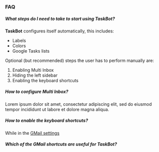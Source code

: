 ### FAQ
##### What steps do I need to take to start using TaskBot?
**TaskBot** configures itself automatically, this includes:
* Labels
* Colors
* Google Tasks lists

Optional (but recommended) steps the user has to perform manually are:
1. Enabling Multi Inbox
2. Hiding the left sidebar
3. Enabling the keyboard shortcuts
##### How to configure Multi Inbox?
Lorem ipsum dolor sit amet, consectetur adipiscing elit, sed do eiusmod tempor incididunt ut labore et dolore magna aliqua.
##### How to enable the keyboard shortcuts?
While in the [GMail settings](https://mail.google.com/mail/u/0/#settings/general)
##### Which of the GMail shortcuts are useful for TaskBot?
<!--stackedit_data:
eyJoaXN0b3J5IjpbLTE5MzgxMzYwMTYsMTE4NTQyMTUwMl19
-->
